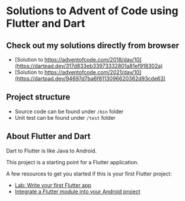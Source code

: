 # Solutions to Advent of Code using Flutter and Dart

## Check out my solutions directly from browser

- [Solution to https://adventofcode.com/2018/day/10](https://dartpad.dev/317d833eb33973332801a81ef918302a)
- [Solution to https://adventofcode.com/2021/day/10](https://dartpad.dev/94697d7ba6f8113096620362d93cde63)

## Project structure

- Source code can be found under `/bin` folder
- Unit test can be found under `/test` folder

## About Flutter and Dart

Dart to Flutter is like Java to Android.

This project is a starting point for a Flutter application.

A few resources to get you started if this is your first Flutter project:

- [Lab: Write your first Flutter app](https://flutter.dev/docs/get-started/codelab)
- [Integrate a Flutter module into your Android project](https://docs.flutter.dev/development/add-to-app/android/project-setup)